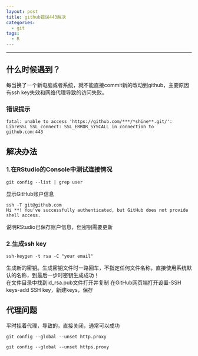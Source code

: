 ```yaml
---
layout: post
title: github错误443解决
categories:
  - git
tags:
  - R
---
```

***


## 什么时候遇到？

每当换了一个新电脑或者系统，就不能直接commit新的改动到github，主要原因有ssh key失效和网络代理导致的访问失败。

### 错误提示

```
fatal: unable to access 'https://github.com/***/*shine**.git/': LibreSSL SSL_connect: SSL_ERROR_SYSCALL in connection to github.com:443
```

## 解决办法

### 1.在RStudio的Console中测试连接情况
```
git config --list | grep user
```
显示GitHub账户信息
```
ssh -T git@github.com
Hi **! You've successfully authenticated, but GitHub does not provide shell access.
```
说明RStudio已保存账户信息，但密钥需要更新

### 2.生成ssh key
```
ssh-keygen -t rsa -C "your email"
```
生成新的密钥。生成密钥文件时一路回车，不指定任何文件名称，直接使用系统默认的名称，到最后一步时密钥生成成功！  
在文件目录中找到id_rsa.pub文件打开并复制
在GitHub网页端打开设置-SSH keys-add SSH key，新建keys，保存
  
## 代理问题
平时挂着代理，导致的，直接关闭，通常可以成功

```
git config --global --unset http.proxy

git config --global --unset https.proxy
```

